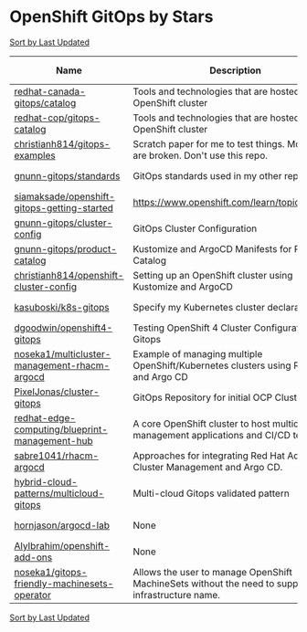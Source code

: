 # OpenShift GitOps by Stars

[Sort by Last Updated](OpenShift%20GitOps.Last%20Updated.md)

Name | Description | Last Updated | Stars 
--- | --- | --- | --- 
[redhat-canada-gitops/catalog](https://github.com/redhat-cop/gitops-catalog) | Tools and technologies that are hosted on an OpenShift cluster | 2022-07-15 | 146 
[redhat-cop/gitops-catalog](https://github.com/redhat-cop/gitops-catalog) | Tools and technologies that are hosted on an OpenShift cluster | 2022-07-15 | 146 
[christianh814/gitops-examples](https://github.com/christianh814/gitops-examples) | Scratch paper for me to test things. Most things are broken. Don't use this repo. | 2022-07-15 | 80 
[gnunn-gitops/standards](https://github.com/gnunn-gitops/standards) | GitOps standards used in my other repos | 2021-09-29 | 64 
[siamaksade/openshift-gitops-getting-started](https://github.com/siamaksade/openshift-gitops-getting-started) | https://www.openshift.com/learn/topics/gitops/ | 2022-04-25 | 51 
[gnunn-gitops/cluster-config](https://github.com/gnunn-gitops/cluster-config) | GitOps Cluster Configuration | 2022-07-20 | 34 
[gnunn-gitops/product-catalog](https://github.com/gnunn-gitops/product-catalog) | Kustomize and ArgoCD Manifests for Product Catalog | 2022-07-19 | 30 
[christianh814/openshift-cluster-config](https://github.com/christianh814/openshift-cluster-config) | Setting up an OpenShift cluster using Kustomize and ArgoCD | 2022-05-04 | 27 
[kasuboski/k8s-gitops](https://github.com/kasuboski/k8s-gitops) | Specify my Kubernetes cluster declaratively | 2022-05-28 | 27 
[dgoodwin/openshift4-gitops](https://github.com/dgoodwin/openshift4-gitops) | Testing OpenShift 4 Cluster Configuration With Gitops | 2020-02-11 | 17 
[noseka1/multicluster-management-rhacm-argocd](https://github.com/noseka1/multicluster-management-rhacm-argocd) | Example of managing multiple OpenShift/Kubernetes clusters using RHACM and Argo CD | 2021-11-08 | 16 
[PixelJonas/cluster-gitops](https://github.com/PixelJonas/cluster-gitops) | GitOps Repository for initial OCP Cluster | 2022-07-21 | 9 
[redhat-edge-computing/blueprint-management-hub](https://github.com/redhat-edge-computing/blueprint-management-hub) | A core OpenShift cluster to host multicluster management applications and CI/CD tools | 2021-04-22 | 8 
[sabre1041/rhacm-argocd](https://github.com/sabre1041/rhacm-argocd) | Approaches for integrating Red Hat Advanced Cluster Management and Argo CD. | 2021-11-12 | 6 
[hybrid-cloud-patterns/multicloud-gitops](https://github.com/hybrid-cloud-patterns/multicloud-gitops) | Multi-cloud Gitops validated pattern | 2022-07-12 | 5 
[hornjason/argocd-lab](https://github.com/hornjason/argocd-lab) | None | 2020-12-21 | 5 
[AlyIbrahim/openshift-add-ons](https://github.com/AlyIbrahim/openshift-add-ons) | None | 2022-01-14 | 2 
[noseka1/gitops-friendly-machinesets-operator](https://github.com/noseka1/gitops-friendly-machinesets-operator) | Allows the user to manage OpenShift MachineSets without the need to supply the infrastructure name. | 2022-05-20 | 2 

[Sort by Last Updated](OpenShift%20GitOps.Last%20Updated.md)